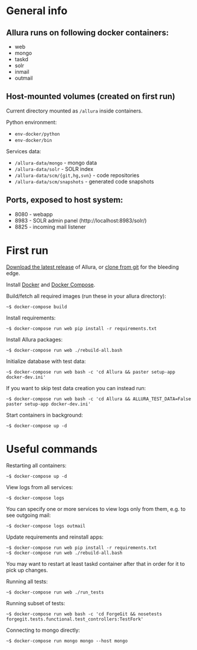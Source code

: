 <!--
    Licensed to the Apache Software Foundation (ASF) under one
    or more contributor license agreements.  See the NOTICE file
    distributed with this work for additional information
    regarding copyright ownership.  The ASF licenses this file
    to you under the Apache License, Version 2.0 (the
    "License"); you may not use this file except in compliance
    with the License.  You may obtain a copy of the License at

      http://www.apache.org/licenses/LICENSE-2.0

    Unless required by applicable law or agreed to in writing,
    software distributed under the License is distributed on an
    "AS IS" BASIS, WITHOUT WARRANTIES OR CONDITIONS OF ANY
    KIND, either express or implied.  See the License for the
    specific language governing permissions and limitations
    under the License.
-->

# General info

## Allura runs on following docker containers:

- web
- mongo
- taskd
- solr
- inmail
- outmail

## Host-mounted volumes (created on first run)

Current directory mounted as `/allura` inside containers.

Python environment:

- `env-docker/python`
- `env-docker/bin`

Services data:

- `/allura-data/mongo` - mongo data
- `/allura-data/solr` - SOLR index
- `/allura-data/scm/{git,hg,svn}` - code repositories
- `/allura-data/scm/snapshots` - generated code snapshots

## Ports, exposed to host system:

- 8080 - webapp
- 8983 - SOLR admin panel (http://localhost:8983/solr/)
- 8825 - incoming mail listener


# First run

[Download the latest release](http://www.apache.org/dyn/closer.cgi/allura/) of Allura, or [clone from git](https://forge-allura.apache.org/p/allura/git/ci/master/tree/) for the bleeding edge.

Install [Docker](http://docs.docker.com/installation/) and [Docker Compose](https://docs.docker.com/compose/install/).

Build/fetch all required images (run these in your allura directory):

    ~$ docker-compose build

Install requirements:

    ~$ docker-compose run web pip install -r requirements.txt

Install Allura packages:

    ~$ docker-compose run web ./rebuild-all.bash

Initialize database with test data:

    ~$ docker-compose run web bash -c 'cd Allura && paster setup-app docker-dev.ini'

If you want to skip test data creation you can instead run:

    ~$ docker-compose run web bash -c 'cd Allura && ALLURA_TEST_DATA=False paster setup-app docker-dev.ini'

Start containers in background:

    ~$ docker-compose up -d

# Useful commands

Restarting all containers:

    ~$ docker-compose up -d

View logs from all services:

    ~$ docker-compose logs

You can specify one or more services to view logs only from them, e.g. to see
outgoing mail:

    ~$ docker-compose logs outmail

Update requirements and reinstall apps:

    ~$ docker-compose run web pip install -r requirements.txt
    ~$ docker-compose run web ./rebuild-all.bash

You may want to restart at least taskd container after that in order for it to
pick up changes.

Running all tests:

    ~$ docker-compose run web ./run_tests

Running subset of tests:

    ~$ docker-compose run web bash -c 'cd ForgeGit && nosetests forgegit.tests.functional.test_controllers:TestFork'

Connecting to mongo directly:

    ~$ docker-compose run mongo mongo --host mongo
